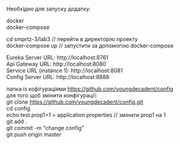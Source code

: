Необхідно для запуску додатку:

docker  
docker-compose

cd smprtz-3/lab3 // перейти в директорію проекту  
docker-compose up // запустити за допомогою docker-compose  

Eureka Server URL: http://localhost:8761  
Api Gateway URL: http://localhost:8080  
Service URL (instance 1): http://localhost:8081  
Config Server URL: http://localhost:8888  

папка із кофігураціями https://github.com/youngdecadent/config  
для того щоб змінити конфігурації:  
git clone https://github.com/youngdecadent/config.git  
cd config  
echo test.prop1=1 > application.properties // змінити prop1 на 1  
git add .  
git commit -m "change config"  
git push origin master  